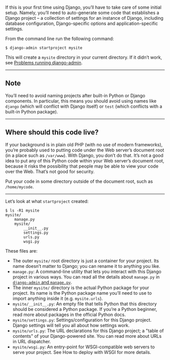 If this is your first time using Django, you’ll have to take care of
some initial setup. Namely, you’ll need to auto-generate some code that
establishes a Django project – a collection of settings for an instance
of Django, including database configuration, Django-specific options and
application-specific settings.

From the command line run the following command:

```
$ django-admin startproject mysite
```

This will create a `mysite` directory in your current directory. If it
didn’t work, see [Problems running django-admin](https://docs.djangoproject.com/en/2.1/faq/troubleshooting/#troubleshooting-django-admin).

---

## Note

You’ll need to avoid naming projects after built-in Python or Django
components. In particular, this means you should avoid using names like
`django` (which will conflict with Django itself) or `test` (which
conflicts with a built-in Python package).

---

## Where should this code live?

If your background is in plain old PHP (with no use of modern
frameworks), you’re probably used to putting code under the Web server’s
document root (in a place such as `/var/www`). With Django, you don’t do
that. It’s not a good idea to put any of this Python code within your
Web server’s document root, because it risks the possibility that people
may be able to view your code over the Web. That’s not good for
security.

Put your code in some directory outside of the document root, such as
`/home/mycode`.

---

Let’s look at what `startproject` created:

```
$ ls -R1 mysite
mysite/
    manage.py
    mysite/
        __init__.py
        settings.py
        urls.py
        wsgi.py
```

These files are:

- The outer `mysite/` root directory is just a container for your
  project. Its name doesn’t matter to Django; you can rename it to
  anything you like.
- `manage.py`: A command-line utility that lets you interact with this
  Django project in various ways. You can read all the details about
  `manage.py` in [`django-admin` and `manage.py`](https://docs.djangoproject.com/en/2.1/ref/django-admin/).
- The inner `mysite/` directory is the actual Python package for your
  project. Its name is the Python package name you’ll need to use to
  import anything inside it (e.g. `mysite.urls`).
- `mysite/__init__.py`: An empty file that tells Python that this
  directory should be considered a Python package. If you’re a Python
  beginner, read more about packages in the official Python docs.
- `mysite/settings.py`: Settings/configuration for this Django project.
  Django settings will tell you all about how settings work.
- `mysite/urls.py`: The URL declarations for this Django project; a
  "table of contents" of your Django-powered site. You can read more
  about URLs in URL dispatcher.
- `mysite/wsgi.py`: An entry-point for WSGI-compatible web servers to
  serve your project. See How to deploy with WSGI for more details.
